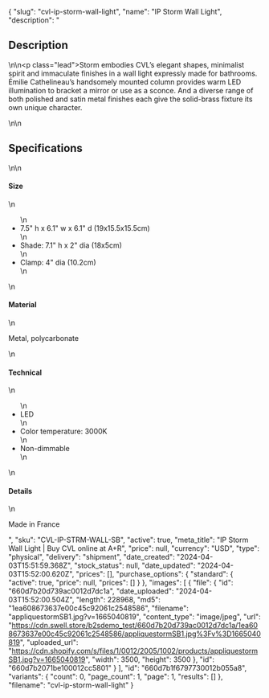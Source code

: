 {
  "slug": "cvl-ip-storm-wall-light",
  "name": "IP Storm Wall Light",
  "description": "<h2>Description</h2>\n<!-- split -->\n<p class=\"lead\">Storm embodies CVL’s elegant shapes, minimalist spirit and immaculate finishes in a wall light expressly made for bathrooms. Émilie Cathelineau’s handsomely mounted column provides warm LED illumination to bracket a mirror or use as a sconce. And a diverse range of both polished and satin metal finishes each give the solid-brass fixture its own unique character.</p>\n<!-- split -->\n<h2>Specifications</h2>\n<!-- split -->\n<h4>Size</h4>\n<ul>\n<li>7.5\" h x 6.1\" w x 6.1\" d (19x15.5x15.5cm)</li>\n<li>Shade: 7.1\" h x 2\" dia (18x5cm)</li>\n<li>Clamp: 4\" dia (10.2cm)</li>\n</ul>\n<h4>Material</h4>\n<p>Metal, polycarbonate</p>\n<h4>Technical</h4>\n<ul>\n<li>LED</li>\n<li>Color temperature: 3000K</li>\n<li>Non-dimmable</li>\n</ul>\n<h4>Details</h4>\n<p>Made in France</p>",
  "sku": "CVL-IP-STRM-WALL-SB",
  "active": true,
  "meta_title": "IP Storm Wall Light | Buy CVL online at A+R",
  "price": null,
  "currency": "USD",
  "type": "physical",
  "delivery": "shipment",
  "date_created": "2024-04-03T15:51:59.368Z",
  "stock_status": null,
  "date_updated": "2024-04-03T15:52:00.620Z",
  "prices": [],
  "purchase_options": {
    "standard": {
      "active": true,
      "price": null,
      "prices": []
    }
  },
  "images": [
    {
      "file": {
        "id": "660d7b20d739ac0012d7dc1a",
        "date_uploaded": "2024-04-03T15:52:00.504Z",
        "length": 228968,
        "md5": "1ea608673637e00c45c92061c2548586",
        "filename": "appliquestormSB1.jpg?v=1665040819",
        "content_type": "image/jpeg",
        "url": "https://cdn.swell.store/b2sdemo_test/660d7b20d739ac0012d7dc1a/1ea608673637e00c45c92061c2548586/appliquestormSB1.jpg%3Fv%3D1665040819",
        "uploaded_url": "https://cdn.shopify.com/s/files/1/0012/2005/1002/products/appliquestormSB1.jpg?v=1665040819",
        "width": 3500,
        "height": 3500
      },
      "id": "660d7b2071be100012cc5801"
    }
  ],
  "id": "660d7b1f6797730012b055a8",
  "variants": {
    "count": 0,
    "page_count": 1,
    "page": 1,
    "results": []
  },
  "filename": "cvl-ip-storm-wall-light"
}